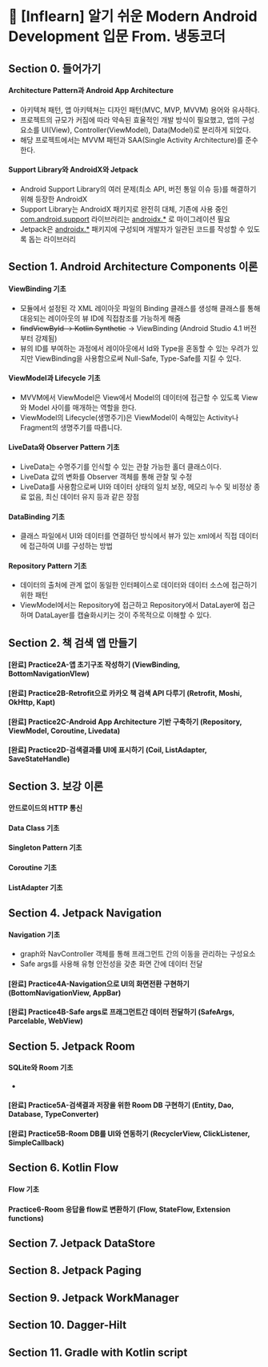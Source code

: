 # 📗 [Inflearn] 알기 쉬운 Modern Android Development 입문 From. 냉동코더

## Section 0. 들어가기
#### Architecture Pattern과 Android App Architecture
* 아키텍쳐 패턴, 앱 아키텍쳐는 디자인 패턴(MVC, MVP, MVVM) 용어와 유사하다.
* 프로젝트의 규모가 커짐에 따라 약속된 효율적인 개발 방식이 필요했고, 앱의 구성요소를 UI(View), Controller(ViewModel), Data(Model)로 분리하게 되었다.
* 해당 프로젝트에서는 MVVM 패턴과 SAA(Single Activity Architecture)를 준수한다.

#### Support Library와 AndroidX와 Jetpack
* Android Support Library의 여러 문제(최소 API, 버전 통일 이슈 등)를 해결하기 위해 등장한 AndroidX
* Support Library는 AndroidX 패키지로 완전히 대체, 기존에 사용 중인 <u>com.android.support</u> 라이브러리는 <u>androidx.*</u> 로 마이그레이션 필요
* Jetpack은 <u>androidx.*</u> 패키지에 구성되며 개발자가 일관된 코드를 작성할 수 있도록 돕는 라이브러리

## Section 1. Android Architecture Components 이론
#### ViewBinding 기초
* 모듈에서 설정된 각 XML 레이아웃 파일의 Binding 클래스를 생성해 클래스를 통해 대응되는 레이아웃의 뷰 ID에 직접참조를 가능하게 해줌
* ~~findViewById -> Kotlin Synthetic~~ -> ViewBinding (Android Studio 4.1 버전부터 강제됨)
* 뷰의 ID를 부여하는 과정에서 레이아웃에서 Id와 Type을 혼동할 수 있는 우려가 있지만 ViewBinding을 사용함으로써 Null-Safe, Type-Safe를 지킬 수 있다.

#### ViewModel과 Lifecycle 기초
* MVVM에서 ViewModel은 View에서 Model의 데이터에 접근할 수 있도록 View와 Model 사이를 매개하는 역할을 한다.
* ViewModel의 Lifecycle(생명주기)은 ViewModel이 속해있는 Activity나 Fragment의 생명주기를 따릅니다.

#### LiveData와 Observer Pattern 기초
* LiveData는 수명주기를 인식할 수 있는 관찰 가능한 홀더 클래스이다.
* LiveData 값의 변화를 Observer 객체를 통해 관찰 및 수정
* LiveData를 사용함으로써 UI와 데이터 상태의 일치 보장, 메모리 누수 및 비정상 종료 없음, 최신 데이터 유지 등과 같은 장점

#### DataBinding 기초
* 클래스 파일에서 UI와 데이터를 연결하던 방식에서 뷰가 있는 xml에서 직접 데이터에 접근하여 UI를 구성하는 방법

#### Repository Pattern 기초
* 데이터의 출처에 관계 없이 동일한 인터페이스로 데이터와 데이터 소스에 접근하기 위한 패턴
* ViewModel에서는 Repository에 접근하고 Repository에서 DataLayer에 접근하며 DataLayer를 캡슐화시키는 것이 주목적으로 이해할 수 있다.

## Section 2. 책 검색 앱 만들기
#### [완료] Practice2A-앱 초기구조 작성하기 (ViewBinding, BottomNavigationVIew)
#### [완료] Practice2B-Retrofit으로 카카오 책 검색 API 다루기 (Retrofit, Moshi, OkHttp, Kapt)
#### [완료] Practice2C-Android App Architecture 기반 구축하기 (Repository, ViewModel, Coroutine, Livedata)
#### [완료] Practice2D-검색결과를 UI에 표시하기 (Coil, ListAdapter, SaveStateHandle)

## Section 3. 보강 이론
#### 안드로이드의 HTTP 통신
#### Data Class 기초
#### Singleton Pattern 기초
#### Coroutine 기초
#### ListAdapter 기초

## Section 4. Jetpack Navigation
#### Navigation 기초
* graph와 NavController 객체를 통해 프래그먼트 간의 이동을 관리하는 구성요소
* Safe args를 사용해 유형 안전성을 갖춘 화면 간에 데이터 전달
#### [완료] Practice4A-Navigation으로 UI의 화면전환 구현하기 (BottomNavigationView, AppBar)
#### [완료] Practice4B-Safe args로 프래그먼트간 데이터 전달하기 (SafeArgs, Parcelable, WebView)

## Section 5. Jetpack Room
#### SQLite와 Room 기초
* 
#### [완료] Practice5A-검색결과 저장을 위한 Room DB 구현하기 (Entity, Dao, Database, TypeConverter)
#### [완료] Practice5B-Room DB를 UI와 연동하기 (RecyclerView, ClickListener, SimpleCallback)

## Section 6. Kotlin Flow
#### Flow 기초
#### Practice6-Room 응답을 flow로 변환하기 (Flow, StateFlow, Extension functions)

## Section 7. Jetpack DataStore


## Section 8. Jetpack Paging



## Section 9. Jetpack WorkManager



## Section 10. Dagger-Hilt



## Section 11. Gradle with Kotlin script



